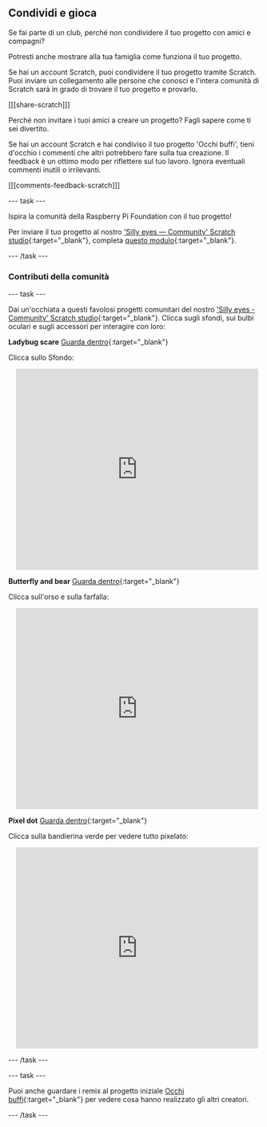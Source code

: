 ## Condividi e gioca

Se fai parte di un club, perché non condividere il tuo progetto con amici e compagni?

Potresti anche mostrare alla tua famiglia come funziona il tuo progetto.

Se hai un account Scratch, puoi condividere il tuo progetto tramite Scratch. Puoi inviare un collegamento alle persone che conosci e l'intera comunità di Scratch sarà in grado di trovare il tuo progetto e provarlo.

[[[share-scratch]]]

Perché non invitare i tuoi amici a creare un progetto? Fagli sapere come ti sei divertito.

Se hai un account Scratch e hai condiviso il tuo progetto 'Occhi buffi', tieni d'occhio i commenti che altri potrebbero fare sulla tua creazione. Il feedback è un ottimo modo per riflettere sul tuo lavoro. Ignora eventuali commenti inutili o irrilevanti.

[[[comments-feedback-scratch]]]

--- task ---

Ispira la comunità della Raspberry Pi Foundation con il tuo progetto!

Per inviare il tuo progetto al nostro ['Silly eyes — Community' Scratch studio](https://scratch.mit.edu/studios/29120534){:target="_blank"}, completa [questo modulo](https://form.raspberrypi.org/f/community-project-submissions){:target="_blank"}.

--- /task ---

### Contributi della comunità

--- task ---

Dai un'occhiata a questi favolosi progetti comunitari del nostro ['Silly eyes - Community' Scratch studio](https://scratch.mit.edu/studios/29120534){:target="_blank"}. Clicca sugli sfondi, sui bulbi oculari e sugli accessori per interagire con loro:

**Ladybug scare** [Guarda dentro](https://scratch.mit.edu/projects/517735755/editor){:target="_blank"}

Clicca sullo Sfondo:

<div class="scratch-preview" style="margin-left: 15px;">
  <iframe allowtransparency="true" width="485" height="402" src="https://scratch.mit.edu/projects/embed/517735755/?autostart=false" frameborder="0"></iframe>
</div>

**Butterfly and bear** [Guarda dentro](https://scratch.mit.edu/projects/569624392/editor){:target="_blank"}

Clicca sull'orso e sulla farfalla:

<div class="scratch-preview" style="margin-left: 15px;">
  <iframe allowtransparency="true" width="485" height="402" src="https://scratch.mit.edu/projects/embed/569624392/?autostart=false" frameborder="0"></iframe>
</div>

**Pixel dot** [Guarda dentro](https://scratch.mit.edu/projects/747156758/editor){:target="_blank"}

Clicca sulla bandierina verde per vedere tutto pixelato:

<div class="scratch-preview" style="margin-left: 15px;">
  <iframe allowtransparency="true" width="485" height="402" src="https://scratch.mit.edu/projects/embed/747156758/?autostart=false" frameborder="0"></iframe>
</div>

--- /task ---

--- task ---

Puoi anche guardare i remix al progetto iniziale [Occhi buffi](https://scratch.mit.edu/projects/582221984/remixes){:target="_blank"} per vedere cosa hanno realizzato gli altri creatori.

--- /task --- 
